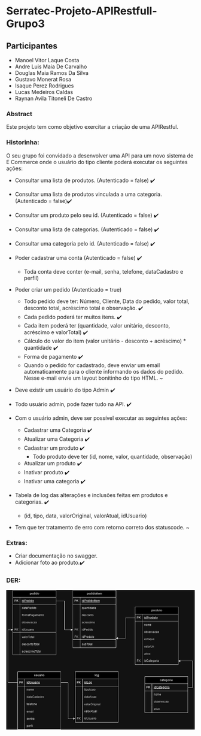 # Serratec-Projeto-APIRestfull-Grupo3
## Participantes
- Manoel Vitor Laque Costa
- Andre Luis Maia De Carvalho
- Douglas Maia Ramos Da Silva
- Gustavo Monerat Rosa
- Isaque Perez Rodrigues
- Lucas Medeiros Caldas
- Raynan Avila Titoneli De Castro

### Abstract 
Este projeto tem como objetivo exercitar a criação de uma APIRestful.
                                                                       
### Historinha:

O seu grupo foi convidado a desenvolver uma API para um novo sistema de E Commerce  onde o usuário do tipo cliente poderá executar os seguintes ações:

- Consultar uma lista de produtos. (Autenticado = false) ✔️
- Consultar uma lista de produtos vinculada a uma categoria. (Autenticado = false)✔️
- Consultar um produto pelo seu id. (Autenticado = false) ✔️
- Consultar uma lista de categorias. (Autenticado = false) ✔️
- Consultar uma categoria pelo id. (Autenticado = false) ✔️

- Poder cadastrar uma conta (Autenticado = false) ✔️
	- Toda conta deve conter (e-mail, senha, telefone, dataCadastro e perfil)


- Poder criar um pedido (Autenticado = true)
	- Todo pedido deve ter: Número, Cliente, Data do pedido, valor total, desconto total, acréscimo total e observação. ✔️
	- Cada pedido poderá ter muitos itens. ✔️
	- Cada item poderá ter (quantidade, valor unitário,  desconto, acréscimo e valorTotal) ✔️
	- Cálculo do valor do item (valor unitário - desconto + acréscimo) * quantidade ✔️
	- Forma de pagamento ✔️
	- Quando o pedido for cadastrado, deve enviar um email automaticamente para o cliente informando os dados do pedido. Nesse e-mail envie um layout bonitinho do tipo HTML. ~
	
- Deve existir um usuário do tipo Admin ✔️
- Todo usuário admin, pode fazer tudo na API. ✔️
- Com o usuário admin, deve ser possível executar as seguintes ações:
	- Cadastrar uma Categoria ✔️
	- Atualizar uma Categoria ✔️
	- Cadastrar um produto ✔️
		- Todo produto deve ter (id, nome, valor, quantidade, observação)
	- Atualizar um produto ✔️
	- Inativar produto ✔️
	- Inativar uma categoria ✔️
- Tabela de log das alterações e inclusões feitas em produtos e categorias. ✔️
	- (id, tipo, data, valorOriginal, valorAtual, idUsuario)
- Tem que ter tratamento de erro com retorno correto dos statuscode. ~

### Extras:
- Criar documentação no swagger.
- Adicionar foto ao produto.✔️

### DER:
![DER](Trabalho%20Grupo%203%20-%20API%20Restful.png)
